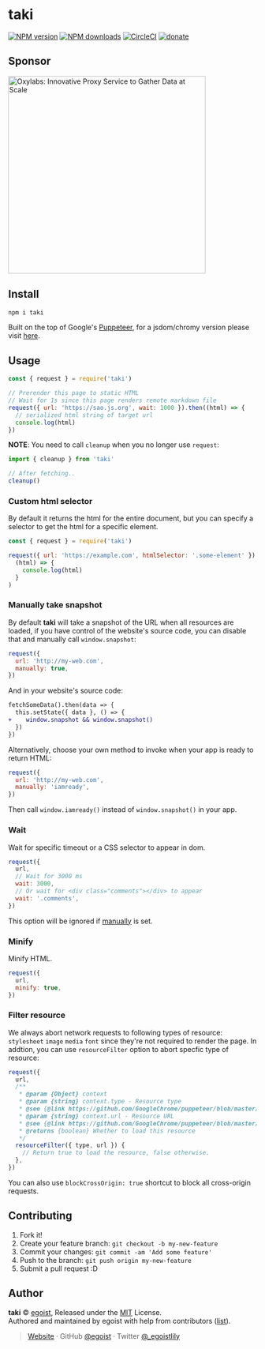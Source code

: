 # taki

[![NPM version](https://img.shields.io/npm/v/taki.svg?style=flat)](https://npmjs.com/package/taki) [![NPM downloads](https://img.shields.io/npm/dm/taki.svg?style=flat)](https://npmjs.com/package/taki) [![CircleCI](https://circleci.com/gh/egoist/taki/tree/master.svg?style=shield)](https://circleci.com/gh/egoist/taki/tree/master) [![donate](https://img.shields.io/badge/$-donate-ff69b4.svg?maxAge=2592000&style=flat)](https://github.com/egoist/donate)

## Sponsor

<a href="https://oxylabs.io?utm_source=egoist&utm_medium=cpc&utm_campaign=egoist_github_sponsor&adgroupid=20220222">
<img width="400" alt="Oxylabs: Innovative Proxy Service to Gather Data at Scale" src="https://user-images.githubusercontent.com/8784712/155142247-17264699-1bc8-4b52-8236-8b9ef7b365e2.png" />
</a>

## Install

```bash
npm i taki
```

Built on the top of Google's [Puppeteer](https://github.com/GoogleChrome/puppeteer), for a jsdom/chromy version please visit [here](https://github.com/egoist/taki/tree/jsdom-chromy).

## Usage

```js
const { request } = require('taki')

// Prerender this page to static HTML
// Wait for 1s since this page renders remote markdown file
request({ url: 'https://sao.js.org', wait: 1000 }).then((html) => {
  // serialized html string of target url
  console.log(html)
})
```

**NOTE**: You need to call `cleanup` when you no longer use `request`:

```js
import { cleanup } from 'taki'

// After fetching..
cleanup()
```

### Custom html selector

By default it returns the html for the entire document, but you can specify a selector to get the html for a specific element.

```js
const { request } = require('taki')

request({ url: 'https://example.com', htmlSelector: '.some-element' }).then(
  (html) => {
    console.log(html)
  }
)
```

### Manually take snapshot

By default **taki** will take a snapshot of the URL when all resources are loaded, if you have control of the website's source code, you can disable that and manually call `window.snapshot`:

```js
request({
  url: 'http://my-web.com',
  manually: true,
})
```

And in your website's source code:

```diff
fetchSomeData().then(data => {
  this.setState({ data }, () => {
+    window.snapshot && window.snapshot()
  })
})
```

Alternatively, choose your own method to invoke when your app is ready to return HTML:

```js
request({
  url: 'http://my-web.com',
  manually: 'iamready',
})
```

Then call `window.iamready()` instead of `window.snapshot()` in your app.

### Wait

Wait for specific timeout or a CSS selector to appear in dom.

```js
request({
  url,
  // Wait for 3000 ms
  wait: 3000,
  // Or wait for <div class="comments"></div> to appear
  wait: '.comments',
})
```

This option will be ignored if [manually](#manually-take-snapshot) is set.

### Minify

Minify HTML.

```js
request({
  url,
  minify: true,
})
```

### Filter resource

We always abort network requests to following types of resource: `stylesheet` `image` `media` `font` since they're not required to render the page. In addtion, you can use `resourceFilter` option to abort specfic type of resource:

```js
request({
  url,
  /**
   * @param {Object} context
   * @param {string} context.type - Resource type
   * @see {@link https://github.com/GoogleChrome/puppeteer/blob/master/docs/api.md#requestresourcetype}
   * @param {string} context.url - Resource URL
   * @see {@link https://github.com/GoogleChrome/puppeteer/blob/master/docs/api.md#requesturl}
   * @returns {boolean} Whether to load this resource
   */
  resourceFilter({ type, url }) {
    // Return true to load the resource, false otherwise.
  },
})
```

You can also use `blockCrossOrigin: true` shortcut to block all cross-origin requests.

## Contributing

1. Fork it!
2. Create your feature branch: `git checkout -b my-new-feature`
3. Commit your changes: `git commit -am 'Add some feature'`
4. Push to the branch: `git push origin my-new-feature`
5. Submit a pull request :D

## Author

**taki** © [egoist](https://github.com/egoist), Released under the [MIT](./LICENSE) License.<br>
Authored and maintained by egoist with help from contributors ([list](https://github.com/egoist/taki/contributors)).

> [Website](https://egoist.sh) · GitHub [@egoist](https://github.com/egoist) · Twitter [@\_egoistlily](https://twitter.com/_egoistlily)
